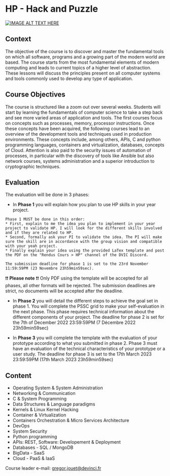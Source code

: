 # HP - Hack and Puzzle

[![IMAGE ALT TEXT HERE](https://img.youtube.com/vi/trf3yHhW_DQ/0.jpg)](https://www.youtube.com/watch?v=trf3yHhW_DQ)

## Context
The objective of the course is to discover and master the fundamental tools on which all software, programs and a growing part of the modern world are based. The course starts from the most fundamental elements of modern computing and leads to current topics of a higher level of abstraction. These lessons will discuss the principles present on all computer systems and tools commonly used to develop any type of application.

## Course Objectives

The course is structured like a zoom out over several weeks. Students will start by learning the fundamentals of computer science to take a step back and see more varied areas of application and tools. The first courses focus on concepts such as processes, memory, processor instructions. Once these concepts have been acquired, the following courses lead to an overview of the development tools and techniques used in production environments. These concepts include, among others, APIs, C and python programming languages, containers and virtualization, databases, concepts of Cloud. Attention is also paid to the security issues of automation of processes, in particular with the discovery of tools like Ansible but also network courses, systems administration and a superior introduction to cryptographic techniques.

## Evaluation

The evaluation will be done in 3 phases:

- In **Phase 1** you will explain how you plan to use HP skills in your year project. 
```
Phase 1 MUST be done in this order:
* First, explain to me the idea you plan to implement in your year project to validate HP. I will look for the different skills involved and if they are related to HP.
* Second, formally ask your PI to validate the idea. The PI will make sure the skill are in accordance with the group vision and compatible with your yeah project.
* Finally explain your idea using the provided LaTex template and post the PDF on the "Rendus Cours > HP" channel of the DVIC Discord.

The submission deadline for phase 1 is set to the 23rd November 11:59:59PM (23 Novembre 23h59min59sec).
```

❗❗ **Please note** ❗❗ Only PDF using the template will be accepted for all phases, all other formats will be rejected. The submission deadlines are strict, no documents will be accepted after the deadline.


- In **Phase 2** you will detail the different steps to achieve the goal set in phase 1. You will complete the PSSC grid to make your self-evaluation in the next phase. This phase requires technical information about the different components of your project. The deadline for phase 2 is set for the 7th of December 2022 23:59:59PM (7 Décembre 2022 23h59min59sec)

- In **Phase 3** you will complete the template with the evaluation of your prototype according to what you submitted in phase 2. Phase 3 must have an evaluation of the technical characteristics of your prototype or a user study. The deadline for phase 3 is set to the 17th March 2023 23:59:59PM (17th March 2023 23h59min59sec)


## Content

- Operating System & System Administration
- Networking & Communication
- C & System Programming
- Data Structures & Language paradigms
- Kernels & Linux Kernel Hacking
- Container & Virtualization
- Containers Orchestration & Micro Services Architecture
- DevOps
- System Security
- Python programming
- APIs: REST, Software: Developement & Deployment
- Databases - SQL / MongoDB
- BigData - SaaS
- Cloud - PaaS & IaaS


Course leader e-mail: gregor.jouet@devinci.fr